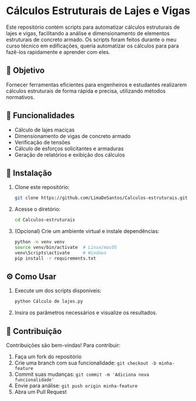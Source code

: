 # Cálculos Estruturais de Lajes e Vigas

Este repositório contém scripts para automatizar cálculos estruturais de lajes e vigas, facilitando a análise e dimensionamento de elementos estruturais de concreto armado.
Os scripts foram feitos durante o meu curso técnico em edificações, queria automatizar os cálculos para para fazê-los rapidamente e aprender com eles.

## 📌 Objetivo
Fornecer ferramentas eficientes para engenheiros e estudantes realizarem cálculos estruturais de forma rápida e precisa, utilizando métodos normativos.

## 🚀 Funcionalidades
- Cálculo de lajes maciças
- Dimensionamento de vigas de concreto armado
- Verificação de tensões
- Cálculo de esforços solicitantes e armaduras
- Geração de relatórios e exibição dos cálculos

## 🔧 Instalação
1. Clone este repositório:
   ```sh
   git clone https://github.com/LimaDeSantos/Calculos-estruturais.git
   ```
2. Acesse o diretório:
   ```sh
   cd Calculos-estruturais
   ```
3. (Opcional) Crie um ambiente virtual e instale dependências:
   ```sh
   python -m venv venv
   source venv/bin/activate  # Linux/macOS
   venv\Scripts\activate     # Windows
   pip install -r requirements.txt
   ```

## ⚙️ Como Usar
1. Execute um dos scripts disponíveis:
   ```sh
   python Cálculo de lajes.py
   ```
2. Insira os parâmetros necessários e visualize os resultados.

## 🤝 Contribuição
Contribuições são bem-vindas! Para contribuir:
1. Faça um fork do repositório
2. Crie uma branch com sua funcionalidade: `git checkout -b minha-feature`
3. Commit suas mudanças: `git commit -m 'Adiciona nova funcionalidade'`
4. Envie para análise: `git push origin minha-feature`
5. Abra um Pull Request
